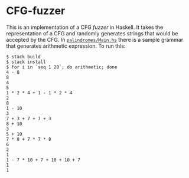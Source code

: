 # CFG-fuzzer

This is an implementation of a CFG _fuzzer_ in Haskell. It takes the
representation of a CFG and randomly generates strings that would be accepted by
the CFG. In [`palindromes/Main.hs`][palindromes] there is a sample grammar that generates arithmetic expression. To run this:

```
$ stack build
$ stack install
$ for i in `seq 1 20`; do arithmetic; done
4 - 8
8
4
5
1 * 2 * 4 + 1 - 1 * 2 * 4
2
8
1 - 10
3
7 + 3 + 7 + 7 + 3
8 + 10
3
5 + 10
7 * 8 + 7 * 7 * 8
6
2
1
1 - 7 * 10 + 7 + 10 + 10 + 7
1
1
```


[palindromes]: https://github.com/ayberkt/CFG-fuzzer/blob/master/palindromes/Main.hs

